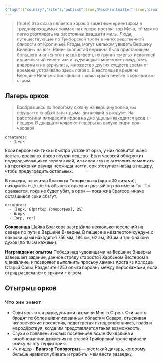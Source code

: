 ```yaml
---
{"tags":["country","site"],"publish":true,"PassFrontmatter":true,"created":"2025-04-02T17:53:04.290+03:00","updated":"2025-04-02T17:53:04.290+03:00"}
---
```



> [!note] Эта скала является хорошо заметным ориентиром в труднопроходимых холмах на северо-востоке гор Меча, её можно легко разглядеть на расстоянии двадцати миль. Люди, путешествующие по Триборской тропе в непосредственной близости от Кроличьей Ягоды, могут мельком увидеть Вершину Виверны на юге. Ранее скалистая вершина была пристанищем большого и опасного гнезда виверн, но группа смелых искателей приключений покончила с чудовищами много лет назад. Хоть виверны и не вернулись, множество других существ время от времени устраивало здесь логово. В настоящее время на Вершине Виверны поселилась шайка орков вместе с союзником-огром.


## Лагерь орков 

>Взобравшись по пологому склону на вершину холма, вы ощущаете слабый запах дыма, витающий в воздухе. На расстоянии пятидесяти ярдов на дне ущелья находится вход в пещеру. В двадцати ярдах от пещеры на валуне сидит орк-часовой.


``` encounter
creatures:
  - 1:орк
```


Если персонажи тихо и быстро устранят орка, у них появится шанс застать врасплох орков внутри пещеры. Если часовой обнаружит подкрадывающихся персонажей, или если его не заставить замолчать на протяжении раунда неожиданности, орк отступает назад в пещеру, чтобы предупредить остальных.

В пещере, не считая Брагхора Топорогрыза (орк с 30 хитами), находится ещё шесть обычных орков и грязный огр по имени Гог. Гог сражается, пока не будет убит, а орки — пока жив Брагхор, иначе оставшиеся орки сбегут.



``` encounter
creatures:
  - [[орк, Барагхор Топорогрыз], 25]
  - 6:орк
  - [огр, гог]
```


**Сокровища** 
Шайка Брагхора разграбила несколько поселений на севере по пути к Вершине Виверны. В пещере в незапертом сундуке с сокровищами находится 750 мм, 180 см, 62 эм, 30 зм и три флакона духов (по 10 зм каждый).

**Награждение опытом** 
Победа над чудовищами на Вершине Виверны завершает задание, данное отряду старостой Харбином Вестером в Фандалине, и позволяет выполнить просьбу Хамана Коста из Колодца Старой Совы. Разделите 1250 опыта поровну между персонажами, если отряд разделался с орками и огром.

## Отыгрыш орков

### Что они знают
- Орки являются разведчиками племени Много Стрел. Они часто бродят по более цивилизованным областям Севера, отыскивая человеческие поселения, подстерегая путешественников, грабя и мародёрствуя, когда им представляется такая возможность.
- Слухи о появлении новых поселенцев возле Фандалина и возобновлении движения по старой Триборской тропе привели шайку на эту территорию. 
- Их лидер - **Брагхор Топорогрыз** — жестокий дикарь, которому больше нравится убивать и грабить, чем вести разведку. 
